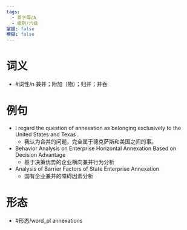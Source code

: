 ```yaml
---
tags:
  - 首字母/A
  - 级别/六级
掌握: false
模糊: false
---
```

# 词义
- #词性/n  兼并；附加（物）；归并；并吞
# 例句
- I regard the question of annexation as belonging exclusively to the United States and Texas .
	- 我认为合并的问题，完全属于德克萨斯和美国之间的事。
- Behavior Analysis on Enterprise Horizontal Annexation Based on Decision Advantage
	- 基于决策优势的企业横向兼并行为分析
- Analysis of Barrier Factors of State Enterprise Annexation
	- 国有企业兼并的障碍因素分析
# 形态
- #形态/word_pl annexations
